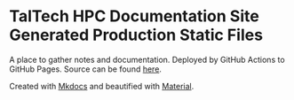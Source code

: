 # TalTech HPC Documentation Site Generated Production Static Files

A place to gather notes and documentation. Deployed by GitHub Actions to GitHub Pages. Source can be found [here](https://github.com/TalTech-HPC-Centre/taltech-hpc-docs/).

Created with [Mkdocs](https://www.mkdocs.org/) and beautified with [Material](https://squidfunk.github.io/mkdocs-material/).
